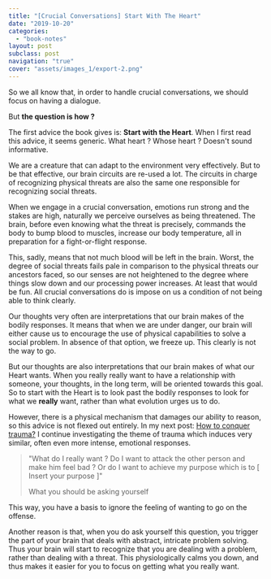 ```yaml
---
title: "[Crucial Conversations] Start With The Heart"
date: "2019-10-20"
categories:
  - "book-notes"
layout: post
subclass: post
navigation: "true"
cover: "assets/images_1/export-2.png"
---
```


So we all know that, in order to handle crucial conversations, we should focus on having a dialogue.

But **the question is how ?**

The first advice the book gives is: **Start with the Heart**. When I first read this advice, it seems generic. What heart ? Whose heart ? Doesn't sound informative.

We are a creature that can adapt to the environment very effectively. But to be that effective, our brain circuits are re-used a lot. The circuits in charge of recognizing physical threats are also the same one responsible for recognizing social threats.

When we engage in a crucial conversation, emotions run strong and the stakes are high, naturally we perceive ourselves as being threatened. The brain, before even knowing what the threat is precisely, commands the body to bump blood to muscles, increase our body temperature, all in preparation for a fight-or-flight response.

This, sadly, means that not much blood will be left in the brain. Worst, the degree of social threats fails pale in comparison to the physical threats our ancestors faced, so our senses are not heightened to the degree where things slow down and our processing power increases. At least that would be fun. All crucial conversations do is impose on us a condition of not being able to think clearly.

Our thoughts very often are interpretations that our brain makes of the bodily responses. It means that when we are under danger, our brain will either cause us to encourage the use of physical capabilities to solve a social problem. In absence of that option, we freeze up. This clearly is not the way to go.

But our thoughts are also interpretations that our brain makes of what our Heart wants. When you really really want to have a relationship with someone, your thoughts, in the long term, will be oriented towards this goal. So to start with the Heart is to look past the bodily responses to look for what we **really** want, rather than what evolution urges us to do.

However, there is a physical mechanism that damages our ability to reason, so this advice is not flexed out entirely. In my next post: [How to conquer trauma?](https://dafuqis-that.com/2021/04/13/how-to-conquer-trauma/) I continue investigating the theme of trauma which induces very similar, often even more intense, emotional responses.

> "What do I really want ? Do I want to attack the other person and make him feel bad ? Or do I want to achieve my purpose which is to \[ Insert your purpose \]"
> 
> What you should be asking yourself

This way, you have a basis to ignore the feeling of wanting to go on the offense.

Another reason is that, when you do ask yourself this question, you trigger the part of your brain that deals with abstract, intricate problem solving. Thus your brain will start to recognize that you are dealing with a problem, rather than dealing with a threat. This physiologically calms you down, and thus makes it easier for you to focus on getting what you really want.
